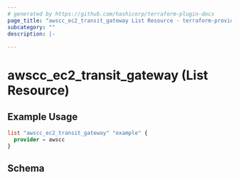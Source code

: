 ```yaml
---
# generated by https://github.com/hashicorp/terraform-plugin-docs
page_title: "awscc_ec2_transit_gateway List Resource - terraform-provider-awscc"
subcategory: ""
description: |-
  
---
```


# awscc_ec2_transit_gateway (List Resource)



## Example Usage

```terraform
list "awscc_ec2_transit_gateway" "example" {
  provider = awscc
}
```

<!-- schema generated by tfplugindocs -->
## Schema
